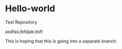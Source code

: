 # Hello-world
Test Repository

asdfas;lkfdjak;dsfl

This is hoping that this is going into a separate branch.
